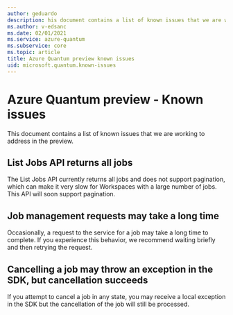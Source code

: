 ```yaml
---
author: geduardo
description: his document contains a list of known issues that we are working to address in preview.
ms.author: v-edsanc
ms.date: 02/01/2021
ms.service: azure-quantum
ms.subservice: core
ms.topic: article
title: Azure Quantum preview known issues
uid: microsoft.quantum.known-issues
---
```


# Azure Quantum preview - Known issues

This document contains a list of known issues that we are working to address in the preview.

## List Jobs API returns all jobs

The List Jobs API currently returns all jobs and does not support pagination, which can make it very slow for Workspaces with a large number of jobs. This API will soon support pagination.

## Job management requests may take a long time

Occasionally, a request to the service for a job may take a long time to complete. If you experience this behavior, we recommend waiting briefly and then retrying the request.

## Cancelling a job may throw an exception in the SDK, but cancellation succeeds

If you attempt to cancel a job in any state, you may receive a local exception in the SDK but the cancellation of the job will still be processed.
